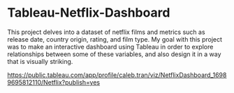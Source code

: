 # Tableau-Netflix-Dashboard

This project delves into a dataset of netflix films and metrics such as release date, country origin, rating, and film type. My goal with this project was to make an interactive dashboard using Tableau in order to explore relationships between some of these variables, and also design it in a way that is visually striking. 

https://public.tableau.com/app/profile/caleb.tran/viz/NetflixDashboard_16989695812110/Netflix?publish=yes

